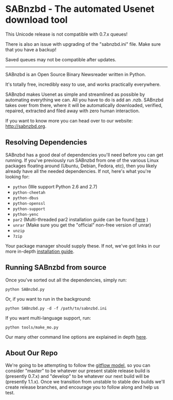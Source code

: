 SABnzbd - The automated Usenet download tool
============================================

This Unicode release is not compatible with 0.7.x queues!

There is also an issue with upgrading of the "sabnzbd.ini" file.
Make sure that you have a backup!

Saved queues may not be compatible after updates.

----

SABnzbd is an Open Source Binary Newsreader written in Python.

It's totally free, incredibly easy to use, and works practically everywhere.

SABnzbd makes Usenet as simple and streamlined as possible by automating everything we can. All you have to do is add an .nzb. SABnzbd takes over from there, where it will be automatically downloaded, verified, repaired, extracted and filed away with zero human interaction.

If you want to know more you can head over to our website: http://sabnzbd.org.

## Resolving Dependencies

SABnzbd has a good deal of dependencies you'll need before you can get running. If you've previously run SABnzbd from one of the various Linux packages floating around (Ubuntu, Debian, Fedora, etc), then you likely already have all the needed dependencies. If not, here's what you're looking for:

- `python` (We support Python 2.6 and 2.7)
- `python-cheetah`
- `python-dbus`
- `python-openssl`
- `python-support`
- `python-yenc`
- `par2` (Multi-threaded par2 installation guide can be found [here](https://forums.sabnzbd.org/viewtopic.php?f=16&t=18793#p99702) )
- `unrar` (Make sure you get the "official" non-free version of unrar)
- `unzip`
- `7zip`

Your package manager should supply these. If not, we've got links in our more in-depth [installation guide](https://github.com/sabnzbd/sabnzbd/blob/master/INSTALL.txt).

## Running SABnzbd from source

Once you've sorted out all the dependencies, simply run:

```
python SABnzbd.py
```

Or, if you want to run in the background:

```
python SABnzbd.py -d -f /path/to/sabnzbd.ini
```

If you want multi-language support, run:

```
python tools/make_mo.py
```

Our many other command line options are explained in depth [here](http://wiki.sabnzbd.org/command-line-parameters).

## About Our Repo

We're going to be attempting to follow the [gitflow model](http://nvie.com/posts/a-successful-git-branching-model/), so you can consider "master" to be whatever our present stable release build is (presently 0.7.x) and "develop" to be whatever our next build will be (presently 1.1.x). Once we transition from unstable to stable dev builds we'll create release branches, and encourage you to follow along and help us test.
